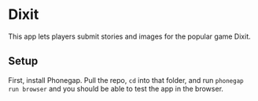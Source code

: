 # Dixit #

This app lets players submit stories and images for the popular game Dixit.

## Setup ##

First, install Phonegap. Pull the repo, `cd` into that folder, and run `phonegap run browser` and you should be able to test the app in the browser.